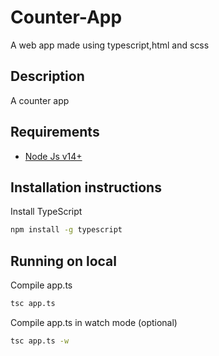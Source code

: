 # Counter-App
A web app made using typescript,html and scss

## Description
A counter app 

## Requirements
* [Node Js v14+](https://nodejs.org/en/download)

## Installation instructions
Install TypeScript
```bash
npm install -g typescript

```

## Running on local

Compile app.ts
```bash
tsc app.ts

```


Compile app.ts in watch mode (optional)
```bash
tsc app.ts -w

```
